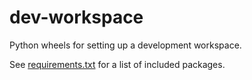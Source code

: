 # dev-workspace

Python wheels for setting up a development workspace.

See [requirements.txt](requirements.txt) for a list of included packages.

